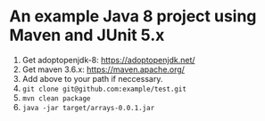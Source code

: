 # An example Java 8 project using Maven and JUnit 5.x

1. Get adoptopenjdk-8: https://adoptopenjdk.net/
2. Get maven 3.6.x: https://maven.apache.org/
3. Add above to your path if neccessary.
4. `git clone git@github.com:example/test.git`
5. `mvn clean package`
6. `java -jar target/arrays-0.0.1.jar`
